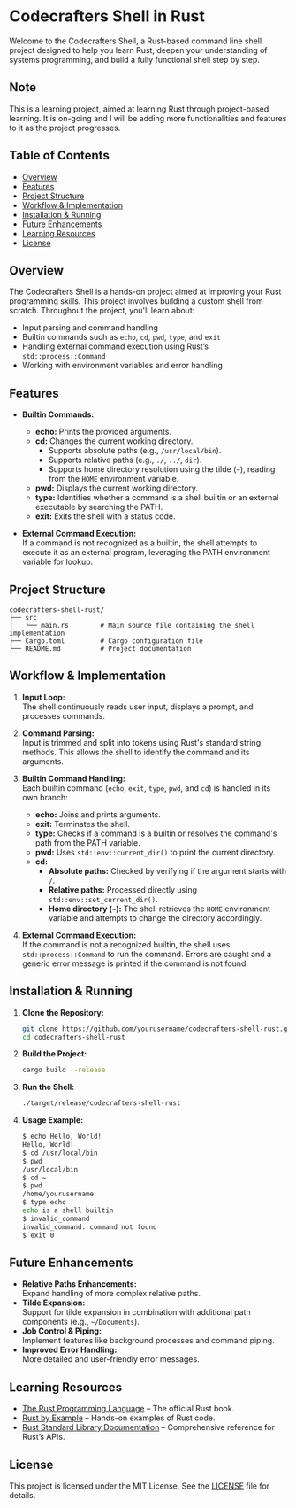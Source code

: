 # Codecrafters Shell in Rust

Welcome to the Codecrafters Shell, a Rust-based command line shell project designed to help you learn Rust, deepen your understanding of systems programming, and build a fully functional shell step by step.

## Note

This is a learning project, aimed at learning Rust through project-based learning. It is on-going and I will be adding more functionalities and features to it as the project progresses.

## Table of Contents

- [Overview](#overview)
- [Features](#features)
- [Project Structure](#project-structure)
- [Workflow & Implementation](#workflow--implementation)
- [Installation & Running](#installation--running)
- [Future Enhancements](#future-enhancements)
- [Learning Resources](#learning-resources)
- [License](#license)

## Overview

The Codecrafters Shell is a hands-on project aimed at improving your Rust programming skills. This project involves building a custom shell from scratch. Throughout the project, you'll learn about:

- Input parsing and command handling
- Builtin commands such as `echo`, `cd`, `pwd`, `type`, and `exit`
- Handling external command execution using Rust’s `std::process::Command`
- Working with environment variables and error handling

## Features

- **Builtin Commands:**  
  - **echo:** Prints the provided arguments.  
  - **cd:** Changes the current working directory.  
    - Supports absolute paths (e.g., `/usr/local/bin`).
    - Supports relative paths (e.g., `./`, `../`, `dir`).
    - Supports home directory resolution using the tilde (`~`), reading from the `HOME` environment variable.
  - **pwd:** Displays the current working directory.
  - **type:** Identifies whether a command is a shell builtin or an external executable by searching the PATH.
  - **exit:** Exits the shell with a status code.

- **External Command Execution:**  
  If a command is not recognized as a builtin, the shell attempts to execute it as an external program, leveraging the PATH environment variable for lookup.

## Project Structure

```
codecrafters-shell-rust/
├── src
│   └── main.rs        # Main source file containing the shell implementation
├── Cargo.toml         # Cargo configuration file
└── README.md          # Project documentation
```

## Workflow & Implementation

1. **Input Loop:**  
   The shell continuously reads user input, displays a prompt, and processes commands.

2. **Command Parsing:**  
   Input is trimmed and split into tokens using Rust's standard string methods. This allows the shell to identify the command and its arguments.

3. **Builtin Command Handling:**  
   Each builtin command (`echo`, `exit`, `type`, `pwd`, and `cd`) is handled in its own branch:
   - **echo:** Joins and prints arguments.
   - **exit:** Terminates the shell.
   - **type:** Checks if a command is a builtin or resolves the command's path from the PATH variable.
   - **pwd:** Uses `std::env::current_dir()` to print the current directory.
   - **cd:**  
     - **Absolute paths:** Checked by verifying if the argument starts with `/`.
     - **Relative paths:** Processed directly using `std::env::set_current_dir()`.
     - **Home directory (`~`):** The shell retrieves the `HOME` environment variable and attempts to change the directory accordingly.
  
4. **External Command Execution:**  
   If the command is not a recognized builtin, the shell uses `std::process::Command` to run the command. Errors are caught and a generic error message is printed if the command is not found.

## Installation & Running

1. **Clone the Repository:**

   ```bash
   git clone https://github.com/yourusername/codecrafters-shell-rust.git
   cd codecrafters-shell-rust
   ```

2. **Build the Project:**

   ```bash
   cargo build --release
   ```

3. **Run the Shell:**

   ```bash
   ./target/release/codecrafters-shell-rust
   ```

4. **Usage Example:**

   ```bash
   $ echo Hello, World!
   Hello, World!
   $ cd /usr/local/bin
   $ pwd
   /usr/local/bin
   $ cd ~
   $ pwd
   /home/yourusername
   $ type echo
   echo is a shell builtin
   $ invalid_command
   invalid_command: command not found
   $ exit 0
   ```

## Future Enhancements

- **Relative Paths Enhancements:**  
  Expand handling of more complex relative paths.
- **Tilde Expansion:**  
  Support for tilde expansion in combination with additional path components (e.g., `~/Documents`).
- **Job Control & Piping:**  
  Implement features like background processes and command piping.
- **Improved Error Handling:**  
  More detailed and user-friendly error messages.

## Learning Resources

- [The Rust Programming Language](https://doc.rust-lang.org/book/) – The official Rust book.
- [Rust by Example](https://doc.rust-lang.org/rust-by-example/) – Hands-on examples of Rust code.
- [Rust Standard Library Documentation](https://doc.rust-lang.org/std/) – Comprehensive reference for Rust’s APIs.

## License

This project is licensed under the MIT License. See the [LICENSE](LICENSE) file for details.
